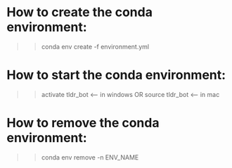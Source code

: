# How to create the conda environment:

>> conda env create -f environment.yml

# How to start the conda environment:

>> activate tldr_bot		<-- in windows
	OR
>> source tldr_bot		<-- in mac

# How to remove the conda environment:

>> conda env remove -n ENV_NAME
